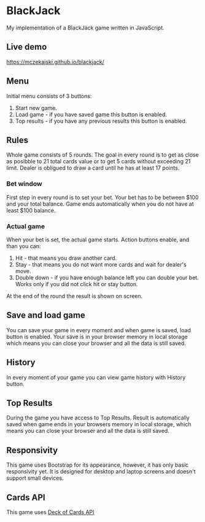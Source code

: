 # BlackJack

My implementation of a BlackJack game written in JavaScript. 

## Live demo
https://mczekajski.github.io/blackjack/

## Menu
Initial menu consists of 3 buttons:
1. Start new game.
2. Load game - if you have saved game this button is enabled.
3. Top results - if you have any previous results this button is enabled.

## Rules

Whole game consists of 5 rounds. The goal in every round is to get as close as posibble to 21 total cards value or to get 5 cards without exceeding 21 limit. Dealer is obligued to draw a card until he has at least 17 points.

### Bet window
First step in every round is to set your bet. Your bet has to be between $100 and your total balance. Game ends automatically when you do not have at least $100 balance.

### Actual game
When your bet is set, the actual game starts. Action buttons enable, and than you can:
1. Hit - that means you draw another card.
2. Stay - that means you do not want more cards and wait for dealer's move. 
3. Double down - if you have enough balance left you can double your bet. Works only if you did not click hit or stay button.

At the end of the round the result is shown on screen. 

## Save and load game
You can save your game in every moment and when game is saved, load button is enabled. Your save is in your browser memory in local storage which means you can close your browser and all the data is still saved. 

## History
In every moment of your game you can view game history with History button. 

## Top Results
During the game you have access to Top Results. Result is automatically saved when game ends in your browsers memory in local storage, which means you can close your browser and all the data is still saved. 

## Responsivity
This game uses Bootstrap for its appearance, however, it has only basic responsivity yet. It is designed for desktop and laptop screens and doesn't support small devices.

## Cards API
This game uses [Deck of Cards API](https://deckofcardsapi.com/)

